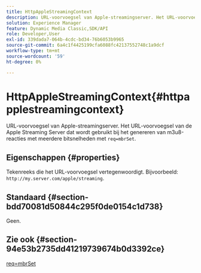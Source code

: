 ```yaml
---
title: HttpAppleStreamingContext
description: URL-voorvoegsel van Apple-streamingserver. Het URL-voorvoegsel van de Apple Streaming Server dat wordt gebruikt bij het genereren van m3u8-reacties met multi-bitsnelheid met req=mbrSet.
solution: Experience Manager
feature: Dynamic Media Classic,SDK/API
role: Developer,User
exl-id: 339dada7-064b-4cdc-bd34-76b6053b9965
source-git-commit: 6a4c1f4425199cfa6088fc42137552748c1a9dcf
workflow-type: tm+mt
source-wordcount: '59'
ht-degree: 0%

---
```


# HttpAppleStreamingContext{#httpapplestreamingcontext}

URL-voorvoegsel van Apple-streamingserver. Het URL-voorvoegsel van de Apple Streaming Server dat wordt gebruikt bij het genereren van m3u8-reacties met meerdere bitsnelheden met `req=mbrSet`.

## Eigenschappen {#properties}

Tekenreeks die het URL-voorvoegsel vertegenwoordigt. Bijvoorbeeld: `http://my.server.com/apple/streaming`.

## Standaard {#section-bdd70081d50844c295f0de0154c1d738}

Geen.

## Zie ook {#section-94e53b2735dd41219739674b0d3392ce}

[req=mbrSet](../../../../../is-api/http-ref/image-serving-api-ref/c-http-protocol-reference/c-command-reference/r-req/r-mbrset.md#reference-603d75babde74508a878c27bd4cced73)
